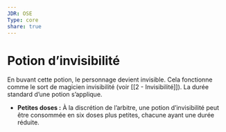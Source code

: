 ```yaml
---
JDR: OSE
Type: core
share: true
---
```

# Potion d’invisibilité

En buvant cette potion, le personnage devient invisible. Cela fonctionne comme le sort de magicien invisibilité (voir [[2 - Invisibilité]]). La durée standard d’une potion s’applique.

- **Petites doses :** À la discrétion de l’arbitre, une potion d’invisibilité peut être consommée en six doses plus petites, chacune ayant une durée réduite.